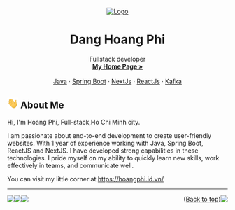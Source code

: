 
<div id="top"></div>

<!-- PROJECT LOGO -->
<br />
<div align="center">
  <a href="https://github.com/vuvandinh123">
    <img src="images/logo.jpg"  alt="Logo" width="80" height="80">
  </a>

  <h1 align="center"> Dang Hoang Phi</h1>

  <p align="center">
   Fullstack developer
    <br />
    <a href=""><strong>My Home Page »</strong></a>
    <br />
    <br />
    <a href="">Java</a>
    ·
    <a href="">Spring Boot</a>
    ·
    <a href="">NextJs</a>
    ·
    <a href="">ReactJs</a>
    ·
    <a href="">Kafka</a>
  </p>
</div>

## <img width="25" src="https://github.com/1999AZZAR/1999AZZAR/blob/readme/resources/img/waving.gif"> About Me

Hi, I'm Hoang Phi, Full-stack,Ho Chi Minh city.

I am passionate about end-to-end development to create user-friendly websites. With 1 year of experience working with Java, Spring Boot, ReactJS and NextJS. I have developed strong capabilities in these technologies. I pride myself on my ability to quickly learn new skills, work effectively in teams, and communicate well.

You can visit my little corner at <https://hoangphi.id.vn/>

****
<a href="https://github.com/Phihoang2003">
    <picture>
        <source media="(prefers-color-scheme: dark)" srcset="https://github-readme-stats.vercel.app/api/top-langs/?username=Phihoang2003&hide_title=true&langs_count=10&hide=G-code&hide_border=true&theme=dark&bg_color=0e1116&title_color=ffffff&text_color=ffffff&layout=donut-vertical&exclude_repo=babel,convert">
        <img align="right" src="https://github-readme-stats.vercel.app/api/top-langs/?username=jgphilpott&hide_title=true&langs_count=10&hide=G-code&hide_border=true&layout=donut-vertical&exclude_repo=babel,convert">
    </picture>
</a>
<a href="https://github.com/Phihoang2003">
    <picture>
        <source media="(prefers-color-scheme: dark)" srcset="https://github-readme-stats.vercel.app/api?username=Phihoang2003&hide_title=true&include_all_commits=true&count_private=true&show_icons=true&hide_border=true&theme=dark&bg_color=0e1116&title_color=ffffff&text_color=ffffff&icon_color=1f6feb">
        <img align="left" src="https://github-readme-stats.vercel.app/api?username=Phihoang2003&hide_title=true&include_all_commits=true&count_private=true&show_icons=true&hide_border=true">
    </picture>
</a>

<a href="https://github.com/Phihoang2003">
    <picture>
        <source media="(prefers-color-scheme: dark)" srcset="https://github-readme-streak-stats.herokuapp.com/?user=Phihoang2003&hide_border=true&theme=dark&background=0e1116">
        <img align="left" src="https://github-readme-streak-stats.herokuapp.com/?user=jgphilpott&hide_border=true">
    </picture>
</a>

<a href="https://github.com/Phihoang2003">
    <picture>
        <source media="(prefers-color-scheme: dark)" srcset="https://github-readme-stats.vercel.app/api?username=Phihoang2003&hide_title=true&include_all_commits=true&count_private=true&show_icons=true&hide_border=true&theme=dark&bg_color=0e1116&title_color=ffffff&text_color=ffffff&icon_color=1f6feb">
        <img align="left" src="https://github-readme-stats.vercel.app/api?username=Phihoang2003&hide_title=true&include_all_commits=true&count_private=true&show_icons=true&hide_border=true">
    </picture>
</a>
<p align="right">(<a href="#top">Back to top</a>)</p>
